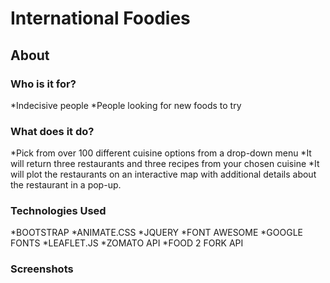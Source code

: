 # International Foodies

## About

### Who is it for?
*Indecisive people
*People looking for new foods to try

### What does it do?
*Pick from over 100 different cuisine options from a drop-down menu
*It will return three restaurants and three recipes from your chosen cuisine
*It will plot the restaurants on an interactive map with additional details about the restaurant in a pop-up.

### Technologies Used
*BOOTSTRAP
*ANIMATE.CSS
*JQUERY
*FONT AWESOME
*GOOGLE FONTS
*LEAFLET.JS
*ZOMATO API
*FOOD 2 FORK API

### Screenshots
